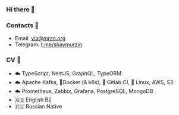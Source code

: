 ### Hi there 👋

### Contacts 💬
- Email: via@mrzn.org
- Telegram: [t.me/shaymurzin](https://t.me/shaymurzin)

### CV :eyes:

- ☁️ TypeScript, NestJS, GraphQL, TypeORM  
- ☁️ Apache Kafka, 🐳Docker (& k8s), 🦊 Gitlab CI, 🐧 Linux, AWS, S3  
- ☁️ Prometheus, Zabbix, Grafana, PostgreSQL, MongoDB  
- 🇬🇧 English B2  
- 🇷🇺 Russian Native
